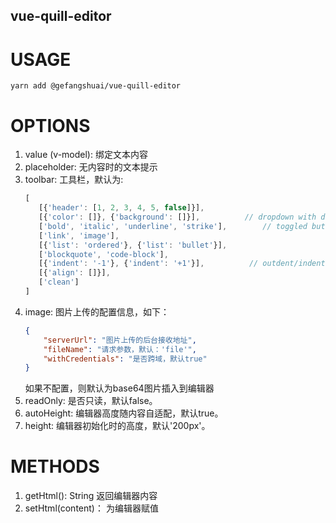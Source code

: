 vue-quill-editor
----
# USAGE
```shell script
yarn add @gefangshuai/vue-quill-editor
```

# OPTIONS

1. value (v-model): 绑定文本内容
2. placeholder: 无内容时的文本提示
3. toolbar: 工具栏，默认为:
     ```javascript
     [
        [{'header': [1, 2, 3, 4, 5, false]}],
        [{'color': []}, {'background': []}],          // dropdown with defaults from theme
        ['bold', 'italic', 'underline', 'strike'],        // toggled buttons
        ['link', 'image'],
        [{'list': 'ordered'}, {'list': 'bullet'}],
        ['blockquote', 'code-block'],
        [{'indent': '-1'}, {'indent': '+1'}],          // outdent/indent
        [{'align': []}],
        ['clean']
     ]
     ```
4. image: 图片上传的配置信息，如下：
    ```json
    {
        "serverUrl": "图片上传的后台接收地址",
        "fileName": "请求参数，默认：'file'",
        "withCredentials": "是否跨域，默认true"
    }
    ```
    如果不配置，则默认为base64图片插入到编辑器
5. readOnly: 是否只读，默认false。
6. autoHeight: 编辑器高度随内容自适配，默认true。
7. height: 编辑器初始化时的高度，默认'200px'。

# METHODS

1. getHtml(): String
    返回编辑器内容
2. setHtml(content)： 
    为编辑器赋值